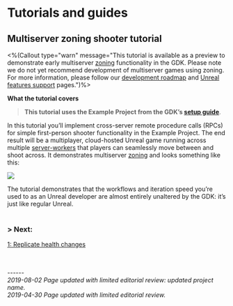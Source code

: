 # Tutorials and guides
## Multiserver zoning shooter tutorial

<%(Callout type="warn" message="This tutorial is available as a preview to demonstrate early multiserver [zoning]({{urlRoot}}/content/glossary#zoning) functionality in the GDK. Please note we do not yet recommend development of multiserver games using zoning. For more information, please follow our [development roadmap](https://github.com/spatialos/UnrealGDK/projects/1) and [Unreal features support]({{urlRoot}}/unreal-features-support) pages.")%>	

**What the tutorial covers**<br/>
>**This tutorial uses the Example Project from the GDK’s [setup guide]({{urlRoot}}/content/get-started/example-project/exampleproject-intro)**.

In this tutorial you’ll implement cross-server remote procedure calls (RPCs) for simple first-person shooter functionality in the Example Project. The end result will be a multiplayer, cloud-hosted Unreal game running across multiple [server-workers]({{urlRoot}}/content/glossary#worker) that players can seamlessly move between and shoot across. It demonstrates multiserver [zoning]({{urlRoot}}/content/glossary#worker) and looks something like this:

![]({{assetRoot}}assets/tutorial/cross-server-shooting.gif)

The tutorial demonstrates that the workflows and iteration speed you’re used to as an Unreal developer are almost entirely unaltered by the GDK: it’s just like regular Unreal.
</br>
</br>
### **> Next:** 
[1: Replicate health changes]({{urlRoot}}/content/tutorials/multiserver-shooter/tutorial-multiserver-healthchanges)
<br/>
<br/>


<br/>------<br/>
_2019-08-02 Page updated with limited editorial review: updated project name._</br>
_2019-04-30 Page updated with limited editorial review._
